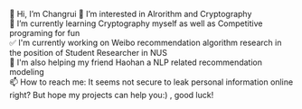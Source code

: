 👋 Hi, I’m Changrui
👀 I’m interested in Alrorithm and Cryptography  
🌱 I’m currently learning Cryptography myself as well as Competitive programing for fun  
✅ I'm currently working on Weibo recommendation algorithm research in the position of Student Researcher in NUS  
👬 I'm also helping my friend Haohan  a NLP related recommendation modeling  
📫 How to reach me: It seems not secure to leak personal information online right? But hope my projects can help you:) , good luck!  
